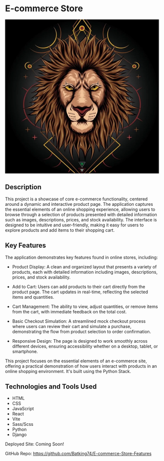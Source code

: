 # E-commerce Store
![](./client/public/Lion2.webp)

## Description
This project is a showcase of core e-commerce functionality, centered around a dynamic and interactive product page. The application captures the essential elements of an online shopping experience, allowing users to browse through a selection of products presented with detailed information such as images, descriptions, prices, and stock availability. The interface is designed to be intuitive and user-friendly, making it easy for users to explore products and add items to their shopping cart.

## Key Features
The application demonstrates key features found in online stores, including:

- Product Display: A clean and organized layout that presents a variety of products, each with detailed information including images, descriptions, prices, and stock availability.

- Add to Cart: Users can add products to their cart directly from the product page. The cart updates in real-time, reflecting the selected items and quantities.

- Cart Management: The ability to view, adjust quantities, or remove items from the cart, with immediate feedback on the total cost.

- Basic Checkout Simulation: A streamlined mock checkout process where users can review their cart and simulate a purchase, demonstrating the flow from product selection to order confirmation.

- Responsive Design: The page is designed to work smoothly across different devices, ensuring accessibility whether on a desktop, tablet, or smartphone.

This project focuses on the essential elements of an e-commerce site, offering a practical demonstration of how users interact with products in an online shopping environment. It's built using the Python Stack.

## Technologies and Tools Used
- HTML
- CSS
- JavaScript
- React
- Vite
- Sass/Scss
- Python
- Django

Deployed Site: Coming Soon!

GitHub Repo: https://github.com/Batking74/E-commerce-Store-Features
